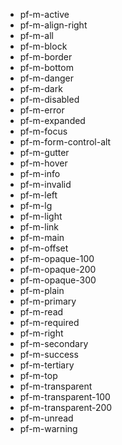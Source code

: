 - pf-m-active
- pf-m-align-right
- pf-m-all
- pf-m-block
- pf-m-border
- pf-m-bottom
- pf-m-danger
- pf-m-dark
- pf-m-disabled
- pf-m-error
- pf-m-expanded
- pf-m-focus
- pf-m-form-control-alt
- pf-m-gutter
- pf-m-hover
- pf-m-info
- pf-m-invalid
- pf-m-left
- pf-m-lg
- pf-m-light
- pf-m-link
- pf-m-main
- pf-m-offset
- pf-m-opaque-100
- pf-m-opaque-200
- pf-m-opaque-300
- pf-m-plain
- pf-m-primary
- pf-m-read
- pf-m-required
- pf-m-right
- pf-m-secondary
- pf-m-success
- pf-m-tertiary
- pf-m-top
- pf-m-transparent
- pf-m-transparent-100
- pf-m-transparent-200
- pf-m-unread
- pf-m-warning
